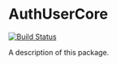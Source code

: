 # AuthUserCore

[![Build Status](https://travis-ci.org/m-housh/density_calc.svg?branch=master)](https://travis-ci.org/m-housh/density_calc)

A description of this package.
